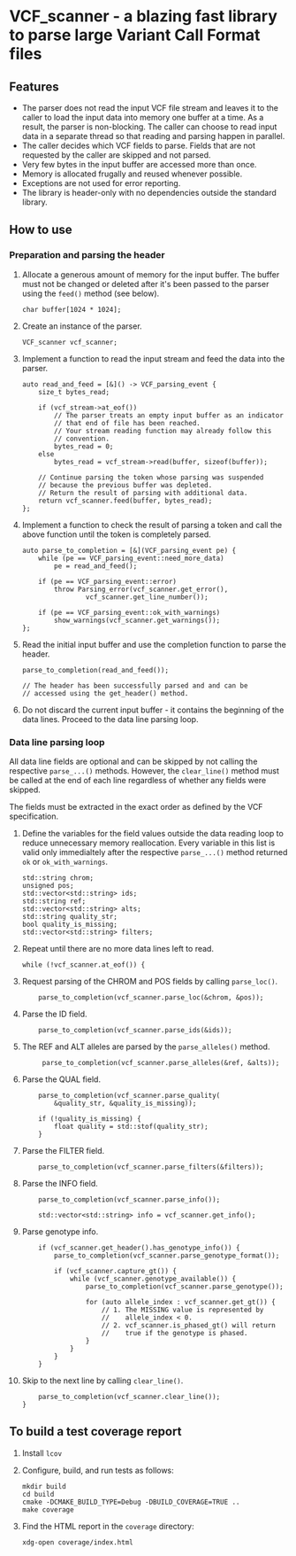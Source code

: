 # VCF_scanner - a blazing fast library to parse large Variant Call Format files

## Features

*   The parser does not read the input VCF file stream and leaves it to the
    caller to load the input data into memory one buffer at a time.  As a
    result, the parser is non-blocking. The caller can choose to read input
    data in a separate thread so that reading and parsing happen in parallel.
*   The caller decides which VCF fields to parse. Fields that are not requested
    by the caller are skipped and not parsed.
*   Very few bytes in the input buffer are accessed more than once.
*   Memory is allocated frugally and reused whenever possible.
*   Exceptions are not used for error reporting.
*   The library is header-only with no dependencies outside the standard
    library.

## How to use

### Preparation and parsing the header

1.  Allocate a generous amount of memory for the input buffer. The buffer must
    not be changed or deleted after it's been passed to the parser using the
    `feed()` method (see below).

        char buffer[1024 * 1024];

2.  Create an instance of the parser.

        VCF_scanner vcf_scanner;

3.  Implement a function to read the input stream and feed the data into the
    parser.

        auto read_and_feed = [&]() -> VCF_parsing_event {
            size_t bytes_read;

            if (vcf_stream->at_eof())
                // The parser treats an empty input buffer as an indicator
                // that end of file has been reached.
                // Your stream reading function may already follow this
                // convention.
                bytes_read = 0;
            else
                bytes_read = vcf_stream->read(buffer, sizeof(buffer));

            // Continue parsing the token whose parsing was suspended
            // because the previous buffer was depleted.
            // Return the result of parsing with additional data.
            return vcf_scanner.feed(buffer, bytes_read);
        };

4.  Implement a function to check the result of parsing a token and call the
    above function until the token is completely parsed.

        auto parse_to_completion = [&](VCF_parsing_event pe) {
            while (pe == VCF_parsing_event::need_more_data)
                pe = read_and_feed();

            if (pe == VCF_parsing_event::error)
                throw Parsing_error(vcf_scanner.get_error(),
                        vcf_scanner.get_line_number());

            if (pe == VCF_parsing_event::ok_with_warnings)
                show_warnings(vcf_scanner.get_warnings());
        };

5.  Read the initial input buffer and use the completion function to parse the
    header.

        parse_to_completion(read_and_feed());

        // The header has been successfully parsed and and can be
        // accessed using the get_header() method.

6.  Do not discard the current input buffer - it contains the beginning of the
    data lines.  Proceed to the data line parsing loop.

### Data line parsing loop

All data line fields are optional and can be skipped by not calling the
respective `parse_...()` methods. However, the `clear_line()` method must be
called at the end of each line regardless of whether any fields were skipped.

The fields must be extracted in the exact order as defined by the VCF
specification.

1.  Define the variables for the field values outside the data reading loop to
    reduce unnecessary memory reallocation. Every variable in this list is
    valid only immedialtely after the respective `parse_...()` method returned
    `ok` or `ok_with_warnings`.

        std::string chrom;
        unsigned pos;
        std::vector<std::string> ids;
        std::string ref;
        std::vector<std::string> alts;
        std::string quality_str;
        bool quality_is_missing;
        std::vector<std::string> filters;

2.  Repeat until there are no more data lines left to read.

        while (!vcf_scanner.at_eof()) {

3.  Request parsing of the CHROM and POS fields by calling `parse_loc()`.

            parse_to_completion(vcf_scanner.parse_loc(&chrom, &pos));

4.  Parse the ID field.

            parse_to_completion(vcf_scanner.parse_ids(&ids));

5. The REF and ALT alleles are parsed by the `parse_alleles()` method.

            parse_to_completion(vcf_scanner.parse_alleles(&ref, &alts));

6.  Parse the QUAL field.

            parse_to_completion(vcf_scanner.parse_quality(
                &quality_str, &quality_is_missing));

            if (!quality_is_missing) {
                float quality = std::stof(quality_str);
            }

7.  Parse the FILTER field.

            parse_to_completion(vcf_scanner.parse_filters(&filters));

8.  Parse the INFO field.

            parse_to_completion(vcf_scanner.parse_info());

            std::vector<std::string> info = vcf_scanner.get_info();

9.  Parse genotype info.

            if (vcf_scanner.get_header().has_genotype_info()) {
                parse_to_completion(vcf_scanner.parse_genotype_format());

                if (vcf_scanner.capture_gt()) {
                    while (vcf_scanner.genotype_available()) {
                        parse_to_completion(vcf_scanner.parse_genotype());

                        for (auto allele_index : vcf_scanner.get_gt()) {
                            // 1. The MISSING value is represented by
                            //    allele_index < 0.
                            // 2. vcf_scanner.is_phased_gt() will return
                            //    true if the genotype is phased.
                        }
                    }
                }
            }

10. Skip to the next line by calling `clear_line()`.

            parse_to_completion(vcf_scanner.clear_line());
        }

## To build a test coverage report

1.  Install `lcov`
2.  Configure, build, and run tests as follows:

        mkdir build
        cd build
        cmake -DCMAKE_BUILD_TYPE=Debug -DBUILD_COVERAGE=TRUE ..
        make coverage

3.  Find the HTML report in the `coverage` directory:

        xdg-open coverage/index.html
